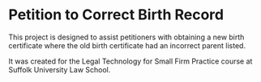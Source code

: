 # Petition to Correct Birth Record

This project is designed to assist petitioners with obtaining a new birth certificate where the old birth certificate had an incorrect parent listed.

It was created for the Legal Technology for Small Firm Practice course at Suffolk University Law School.
